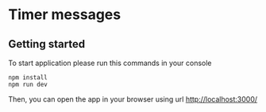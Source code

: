# Timer messages

## Getting started

To start application please run this commands in your console

```
npm install
npm run dev
```

Then, you can open the app in your browser using url [http://localhost:3000/
]()
